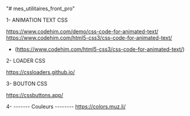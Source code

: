 "# mes_utilitaires_front_pro"

1- ANIMATION TEXT CSS

https://www.codehim.com/demo/css-code-for-animated-text/
https://www.codehim.com/html5-css3/css-code-for-animated-text/

   - (https://www.codehim.com/html5-css3/css-code-for-animated-text/)

2- LOADER CSS

https://cssloaders.github.io/

3- BOUTON CSS

https://cssbuttons.app/

4- ------- Couleurs --------
https://colors.muz.li/
